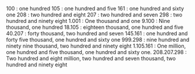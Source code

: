 100 : one hundred
105 : one hundred and five
161 : one hundred and sixty one
208 : two hundred and eight
207 : two hundred and seven
298 : two hundred and ninety eight
1.001 : One thousand and one
9.100 : Nine thousand, one hundred
18.105 : eighteen thousand, one hundred and five
40.207 : forty thousand, two hundred and seven
145.161 : one hundred and forty five thousand, one hundred and sixty one
999.298 : nine hundred and ninety nine thousand, two hundred and ninety eight
1.105.161 : One million, one hundred and five thousand, one hundred and sixty one.
208.207.298 : Two hundred and eight million, two hundred and seven thousand, two hundred and ninety eight
